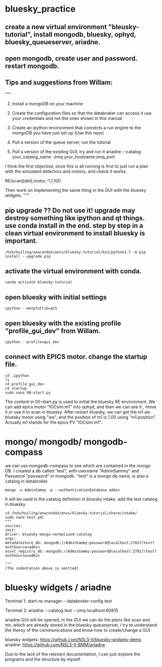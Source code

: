 # bluesky_practice

## create a new virtual environment "bleusky-tutorial", install mongodb, bluesky, ophyd, bluesky_queueserver, ariadne.

## open mongodb, create user and password. restart mongodb.

## Tips and suggestions from Willam:
"""
1. Install a mongoDB on your machine

2. Create the configuration files so that the databroker can access it use your credentials and not the ones shown in this manual

3. Create an ipython environment that connects a run engine to the mongoDB you have just set up (Use this repo)

4. Pull a version of the queue server, run the tutorial

5. Pull a version of the existing GUI, try and run it ariadne --catalog your_catalog_name -zmq your_hostname:zmq_port

I think the first objective, once this is all running is first to just run a plan with the simulated detectors and motors, and check it works. 

RE(scan([det],motor,-1,1,10))

Then work on implementing the same thing in the GUI with the bluesky widgets. 
"""


##  pip upgrade ?? Do not use it! upgrade may destroy something like ipython and qt things. use conda install in the end. step by step in a clean virtual environment to install bluesky is important.

    /hzb/huiling/anaconda3/envs/bluesky-tutorial/bin/python3.7 -m pip install --upgrade pip

## activate the virtual environment with conda.

    conda activate bluesky-tutorial


## open bluesky with initial settings
    ipython --matplotlib=qt5

## open bluesky with the existing profile "profile_gui_dev" from Willam.
    ipython --profile=gui_dev

## connect with EPICS motor. change the startup file. 
    cd .ipython
    ls
    cd profile_gui_dev
    cd startup
    sudo nano 00-start.py
The content in 00-start.py is used to initial the bluesky RE environment. We can add epics motor "IOCsim:m1" into ophyd, and then we can see it , move it or use it to scan in bluesky. After restart bluesky, we can get the m1 als bluesky motor using "wa", and the position of m1 is 1.00 using "m1.position". Actually m1 stands for the epics PV "IOCsim:m1". 

# mongo/ mongodb/ mongodb-compass
we can use mongodb-compass to see which are contained in the mongo DB. I created a db called "test", with username "AdminSammy" and Password "password" in mongodb. "test" is a mongo db name, is also a catalog in databroker. 

    mongo -u AdminSammy -p --authenticationDatabase admin

It will be used in the catalog definition in bluesky intake. add the test catalog in bluesky.

    cd /hzb/huiling/anaconda3/envs/bluesky-tutorial/share/intake/
    sudo nano test.yml
    """
    sources:
    test:
    driver: bluesky-mongo-normalized-catalog
    args:
    metadatastore_db: mongodb://AdminSammy:password@localhost:27017/test?authSource=admin
    asset_registry_db: mongodb://AdminSammy:password@localhost:27017/test?authSource=admin

    """
    (The indentation above is omitted)

# bluesky widgets / ariadne

Terminal 1: 
    start-re-manager --databroker-config test

Ternimal 2: 
    ariadne --catalog test --zmq localhost:60615

ariadne GUI will be opened, in the GUI we can do the plans like scan and mv, which are already stored in the bluesky queueserver, I try to understand the theroy of the communications and know how to create/change a GUI. 

bluesky widgets:  https://github.com/NSLS-II/bluesky-widgets-demo
ariadne:  https://github.com/NSLS-II-BMM/ariadne

Due to the lack of the relevant documentation, I can just explore the programs and the structure by myself.    

